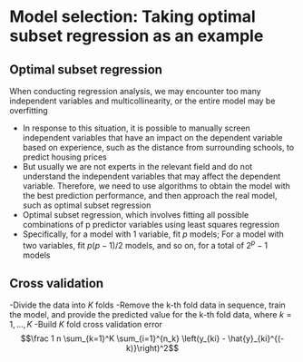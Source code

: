 # Model selection: Taking optimal subset regression as an example
## Optimal subset regression
When conducting regression analysis, we may encounter too many independent variables and multicollinearity, or the entire model may be overfitting
- In response to this situation, it is possible to manually screen independent variables that have an impact on the dependent variable based on experience, such as the distance from surrounding schools, to predict housing prices
- But usually we are not experts in the relevant field and do not understand the independent variables that may affect the dependent variable. Therefore, we need to use algorithms to obtain the model with the best prediction performance, and then approach the real model, such as optimal subset regression
- Optimal subset regression, which involves fitting all possible combinations of p predictor variables using least squares regression
- Specifically, for a model with 1 variable, fit $p$ models; For a model with two variables, fit $p(p-1)/2$ models, and so on, for a total of $2^p-1$ models
## Cross validation
-Divide the data into $K$ folds
-Remove the k-th fold data in sequence, train the model, and provide the predicted value for the k-th fold data, where $k=1, \dots, K$
-Build $K$ fold cross validation error
$$\frac 1 n  \sum_{k=1}^K \sum_{i=1}^{n_k} \left(y_{ki} - \hat{y}_{ki}^{(-k)}\right)^2$$
